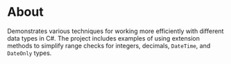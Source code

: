 ﻿# About

Demonstrates various techniques for working more efficiently with different data types in C#. The project includes examples of using extension methods to simplify range checks for integers, decimals, `DateTime`, and `DateOnly` types.
